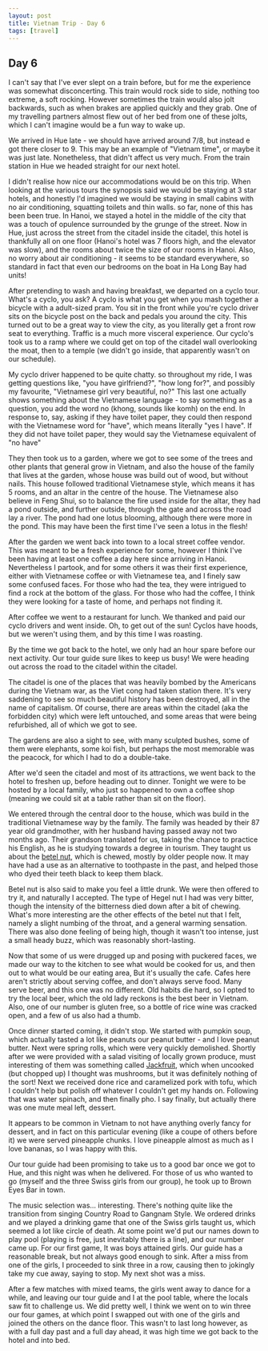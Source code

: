 ```yaml
---
layout: post
title: Vietnam Trip - Day 6
tags: [travel]
---
```


## Day 6

I can't say that I've ever slept on a train before, but for me the experience was somewhat disconcerting. This train would rock side to side, nothing too extreme, a soft rocking. However sometimes the train would also jolt backwards, such as when brakes are applied quickly and they grab. One of my travelling partners almost flew out of her bed from one of these jolts, which I can't imagine would be a fun way to wake up.

We arrived in Hue late - we should have arrived around 7/8, but instead e got there closer to 9. This may be an example of "Vietnam time", or maybe it was just late. Nonetheless, that didn't affect us very much. From the train station in Hue we headed straight for our next hotel.

I didn't realise how nice our accommodations would be on this trip. When looking at the various tours the synopsis said we would be staying at 3 star hotels, and honestly I'd imagined we would be staying in small cabins with no air conditioning, squatting toilets and thin walls. so far, none of this has been been true. In Hanoi, we stayed a hotel in the middle of the city that was a touch of opulence surrounded by the grunge of the street. Now in Hue, just across the street from the citadel inside the citadel, this hotel is thankfully all on one floor (Hanoi's hotel was 7 floors high, and the elevator was slow), and the rooms about twice the size of our rooms in Hanoi. Also, no worry about air conditioning - it seems to be standard everywhere, so standard in fact that even our bedrooms on the boat in Ha Long Bay had units!

After pretending to wash and having breakfast, we departed on a cyclo tour. What's a cyclo, you ask? A cyclo is what you get when you mash together a bicycle with a adult-sized pram. You sit in the front while you're cyclo driver sits on the bicycle post on the back and pedals you around the city. This turned out to be a great way to view the city, as you literally get a front row seat to everything. Traffic is a much more visceral experience. Our cyclo's took us to a ramp where we could get on top of the citadel wall overlooking the moat, then to a temple (we didn't go inside, that apparently wasn't on our schedule).

My cyclo driver happened to be quite chatty. so throughout my ride, I was getting questions like, "you have girlfriend?", "how long for?", and possibly my favourite, "Vietnamese girl very beautiful, no?" This last one actually shows something about the Vietnamese language - to say something as a question, you add the word no (khong, sounds like komh) on the end. In response to, say, asking if they have toilet paper, they could then respond with the Vietnamese word for "have", which means literally "yes I have". If they did not have toilet paper, they would say the Vietnamese equivalent of "no have"

They then took us to a garden, where we got to see some of the trees and other plants that general grow in Vietnam, and also the house of the family that lives at the garden, whose house was build out of wood, but without nails. This house followed traditional Vietnamese style, which means it has 5 rooms, and an altar in the centre of the house. The Vietnamese also believe in Feng Shui, so to balance the fire used inside for the altar, they had a pond outside, and further outside, through the gate and across the road lay a river. The pond had one lotus blooming, although there were more in the pond. This may have been the first time I've seen a lotus in the flesh!

After the garden we went back into town to a local street coffee vendor. This was meant to be a fresh experience for some, however I think I've been having at least one coffee a day here since arriving in Hanoi. Nevertheless I partook, and for some others it was their first experience, either with Vietnamese coffee or with Vietnamese tea, and I finely saw some confused faces. For those who had the tea, they were intrigued to find a rock at the bottom of the glass. For those who had the coffee, I think they were looking for a taste of home, and perhaps not finding it.

After coffee we went to a restaurant for lunch. We thanked and paid our cyclo drivers and went inside. Oh, to get out of the sun! Cyclos have hoods, but we weren't using them, and by this time I was roasting.

By the time we got back to the hotel, we only had an hour spare before our next activity. Our tour guide sure likes to keep us busy! We were heading out across the road to the citadel within the citadel.

The citadel is one of the places that was heavily bombed by the Americans during the Vietnam war, as the Viet cong had taken station there. It's very saddening to see so much beautiful history has been destroyed, all in the name of capitalism. Of course, there are areas within the citadel (aka the forbidden city) which were left untouched, and some areas that were being refurbished, all of which we got to see.

The gardens are also a sight to see, with many sculpted bushes, some of them were elephants, some koi fish, but perhaps the most memorable was the peacock, for which I had to do a double-take.

After we'd seen the citadel and most of its attractions, we went back to the hotel to freshen up, before heading out to dinner. Tonight we were to be hosted by a local family, who just so happened to own a coffee shop (meaning we could sit at a table rather than sit on the floor).

We entered through the central door to the house, which was build in the traditional Vietnamese way by the family. The family was headed by their 87 year old grandmother, with her husband having passed away not two months ago. Their grandson translated for us, taking the chance to practice his English, as he is studying towards a degree in tourism. They taught us about the [betel nut]( http://en.m.wikipedia.org/wiki/Areca_nut ), which is chewed, mostly by older people now. It may have had a use as an alternative to toothpaste in the past, and helped those who dyed their teeth black to keep them black.

Betel nut is also said to make you feel a little drunk. We were then offered to try it, and naturally I accepted. The type of Hegel nut I had was very bitter, though the intensity of the bitterness died down after a bit of chewing. What's more interesting are the other effects of the betel nut that I felt, namely a slight numbing of the throat, and a general warming sensation. There was also done feeling of being high, though it wasn't too intense, just a small heady buzz, which was reasonably short-lasting.

Now that some of us were drugged up and posing with puckered faces, we made our way to the kitchen to see what would be cooked for us, and then out to what would be our eating area, But it's usually the cafe. Cafes here aren't strictly about serving coffee, and don't always serve food. Many serve beer, and this one was no different. Old habits die hard, so I opted to try the local beer, which the old lady reckons is the best beer in Vietnam. Also, one of our number is gluten free, so a bottle of rice wine was cracked open, and a few of us also had a thumb.

Once dinner started coming, it didn't stop. We started with pumpkin soup, which actually tasted a lot like peanuts our peanut butter - and I love peanut butter. Next were spring rolls, which were very quickly demolished. Shortly after we were provided with a salad visiting of locally grown produce, must interesting of them was something called [Jackfruit]( http://en.m.wikipedia.org/wiki/Jackfruit ), which when uncooked (but chopped up) I thought was mushrooms, but it was definitely nothing of the sort! Next we received done rice and caramelized pork with tofu, which I couldn't help but polish off whatever I couldn't get my hands on. Following that was water spinach, and then finally pho. I say finally, but actually there was one mute meal left, dessert.

It appears to be common in Vietnam to not have anything overly fancy for dessert, and in fact on this particular evening (like a coupe of others before it) we were served pineapple chunks. I love pineapple almost as much as I love bananas, so I was happy with this.

Our tour guide had been promising to take us to a good bar once we got to Hue, and this night was when he delivered. For those of us who wanted to go (myself and the three Swiss girls from our group), he took up to Brown Eyes Bar in town.

The music selection was... interesting. There's nothing quite like the transition from singing Country Road to Gangnam Style. We ordered drinks and we played a drinking game that one of the Swiss girls taught us, which seemed a lot like circle of death. At some point we'd put our names down to play pool (playing is free, just inevitably there is a line), and our number came up. For our first game, It was boys attained girls. Our guide has a reasonable break, but not always good enough to sink. After a miss from one of the girls, I proceeded to sink three in a row, causing then to jokingly take my cue away, saying to stop. My next shot was a miss.

After a few matches with mixed teams, the girls went away to dance for a while, and leaving our tour guide and I at the pool table, where the locals saw fit to challenge us. We did pretty well, I think we went on to win three our four games, at which point I swapped out with one of the girls and joined the others on the dance floor. This wasn't to last long however, as with a full day past and a full day ahead, it was high time we got back to the hotel and into bed.​
